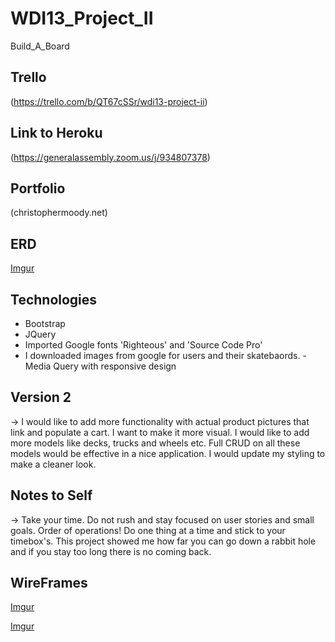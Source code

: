 # WDI13_Project_II
Build_A_Board

## Trello
(https://trello.com/b/QT67cSSr/wdi13-project-ii)

## Link to Heroku
(https://generalassembly.zoom.us/j/934807378)

## Portfolio
(christophermoody.net)

## ERD
[Imgur](https://i.imgur.com/ISDF0FRb.png)

## Technologies
- Bootstrap
- JQuery
- Imported Google fonts 'Righteous' and 'Source Code Pro'
- I downloaded images from google for users and their skatebaords.
-Media Query with responsive design

## Version 2 
-> I would like to add more functionality with actual product pictures that link and populate a cart. I want to make it more visual. I would like to add more models like decks, trucks and wheels etc. Full CRUD on all these models would be effective in a nice application. I would update my styling to make a cleaner look.   

## Notes to Self
-> Take your time. Do not rush and stay focused on user stories and small goals. Order of operations! Do one thing at a time and stick to your timebox's. This project showed me how far you can go down a rabbit hole and if you stay too long there is no coming back. 

## WireFrames

[Imgur](https://i.imgur.com/ljtVKrWb.jpg)

[Imgur](https://i.imgur.com/ZemUW8ib.jpg)
